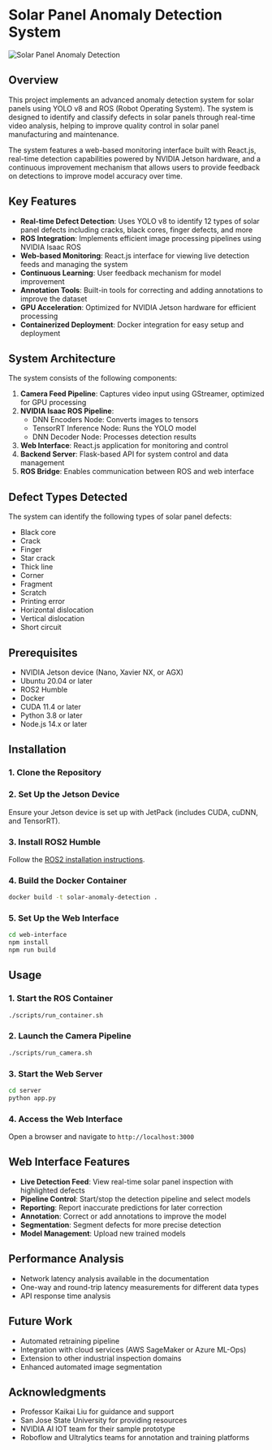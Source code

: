 # Solar Panel Anomaly Detection System

![Solar Panel Anomaly Detection](https://via.placeholder.com/800x400?text=Solar+Panel+Anomaly+Detection)

## Overview

This project implements an advanced anomaly detection system for solar panels using YOLO v8 and ROS (Robot Operating System). The system is designed to identify and classify defects in solar panels through real-time video analysis, helping to improve quality control in solar panel manufacturing and maintenance.

The system features a web-based monitoring interface built with React.js, real-time detection capabilities powered by NVIDIA Jetson hardware, and a continuous improvement mechanism that allows users to provide feedback on detections to improve model accuracy over time.

## Key Features

- **Real-time Defect Detection**: Uses YOLO v8 to identify 12 types of solar panel defects including cracks, black cores, finger defects, and more
- **ROS Integration**: Implements efficient image processing pipelines using NVIDIA Isaac ROS
- **Web-based Monitoring**: React.js interface for viewing live detection feeds and managing the system
- **Continuous Learning**: User feedback mechanism for model improvement
- **Annotation Tools**: Built-in tools for correcting and adding annotations to improve the dataset
- **GPU Acceleration**: Optimized for NVIDIA Jetson hardware for efficient processing
- **Containerized Deployment**: Docker integration for easy setup and deployment

## System Architecture

The system consists of the following components:

1. **Camera Feed Pipeline**: Captures video input using GStreamer, optimized for GPU processing
2. **NVIDIA Isaac ROS Pipeline**:
   - DNN Encoders Node: Converts images to tensors
   - TensorRT Inference Node: Runs the YOLO model
   - DNN Decoder Node: Processes detection results
3. **Web Interface**: React.js application for monitoring and control
4. **Backend Server**: Flask-based API for system control and data management
5. **ROS Bridge**: Enables communication between ROS and web interface

## Defect Types Detected

The system can identify the following types of solar panel defects:
- Black core
- Crack
- Finger
- Star crack
- Thick line
- Corner
- Fragment
- Scratch
- Printing error
- Horizontal dislocation
- Vertical dislocation
- Short circuit

## Prerequisites

- NVIDIA Jetson device (Nano, Xavier NX, or AGX)
- Ubuntu 20.04 or later
- ROS2 Humble
- Docker
- CUDA 11.4 or later
- Python 3.8 or later
- Node.js 14.x or later

## Installation

### 1. Clone the Repository


### 2. Set Up the Jetson Device

Ensure your Jetson device is set up with JetPack (includes CUDA, cuDNN, and TensorRT).

### 3. Install ROS2 Humble

Follow the [ROS2 installation instructions](https://docs.ros.org/en/humble/Installation.html).

### 4. Build the Docker Container

```bash
docker build -t solar-anomaly-detection .
```

### 5. Set Up the Web Interface

```bash
cd web-interface
npm install
npm run build
```

## Usage

### 1. Start the ROS Container

```bash
./scripts/run_container.sh
```

### 2. Launch the Camera Pipeline

```bash
./scripts/run_camera.sh
```

### 3. Start the Web Server

```bash
cd server
python app.py
```

### 4. Access the Web Interface

Open a browser and navigate to `http://localhost:3000`

## Web Interface Features

- **Live Detection Feed**: View real-time solar panel inspection with highlighted defects
- **Pipeline Control**: Start/stop the detection pipeline and select models
- **Reporting**: Report inaccurate predictions for later correction
- **Annotation**: Correct or add annotations to improve the model
- **Segmentation**: Segment defects for more precise detection
- **Model Management**: Upload new trained models

## Performance Analysis

- Network latency analysis available in the documentation
- One-way and round-trip latency measurements for different data types
- API response time analysis

## Future Work

- Automated retraining pipeline
- Integration with cloud services (AWS SageMaker or Azure ML-Ops)
- Extension to other industrial inspection domains
- Enhanced automated image segmentation



## Acknowledgments

- Professor Kaikai Liu for guidance and support
- San Jose State University for providing resources
- NVIDIA AI IOT team for their sample prototype
- Roboflow and Ultralytics teams for annotation and training platforms
